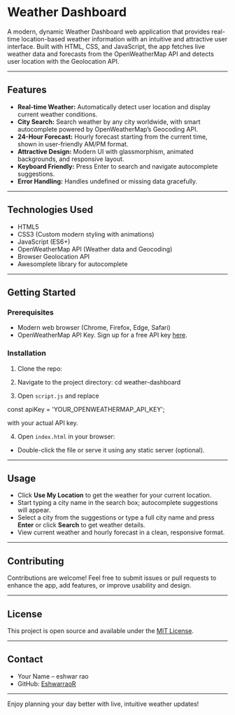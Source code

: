 # Weather Dashboard

A modern, dynamic Weather Dashboard web application that provides real-time location-based weather information with an intuitive and attractive user interface. Built with HTML, CSS, and JavaScript, the app fetches live weather data and forecasts from the OpenWeatherMap API and detects user location with the Geolocation API.

---

## Features

- **Real-time Weather:** Automatically detect user location and display current weather conditions.
- **City Search:** Search weather by any city worldwide, with smart autocomplete powered by OpenWeatherMap’s Geocoding API.
- **24-Hour Forecast:** Hourly forecast starting from the current time, shown in user-friendly AM/PM format.
- **Attractive Design:** Modern UI with glassmorphism, animated backgrounds, and responsive layout.
- **Keyboard Friendly:** Press Enter to search and navigate autocomplete suggestions.
- **Error Handling:** Handles undefined or missing data gracefully.

---

## Technologies Used

- HTML5
- CSS3 (Custom modern styling with animations)
- JavaScript (ES6+)
- OpenWeatherMap API (Weather data and Geocoding)
- Browser Geolocation API
- Awesomplete library for autocomplete

---

## Getting Started

### Prerequisites

- Modern web browser (Chrome, Firefox, Edge, Safari)
- OpenWeatherMap API Key. Sign up for a free API key [here](https://openweathermap.org/api).

### Installation

1. Clone the repo:


2. Navigate to the project directory: cd weather-dashboard

3. Open `script.js` and replace 

const apiKey = 'YOUR_OPENWEATHERMAP_API_KEY';

with your actual API key.

4. Open `index.html` in your browser:

- Double-click the file or serve it using any static server (optional).

---

## Usage

- Click **Use My Location** to get the weather for your current location.
- Start typing a city name in the search box; autocomplete suggestions will appear.
- Select a city from the suggestions or type a full city name and press **Enter** or click **Search** to get weather details.
- View current weather and hourly forecast in a clean, responsive format.
  
---

## Contributing

Contributions are welcome! Feel free to submit issues or pull requests to enhance the app, add features, or improve usability and design.

---

## License

This project is open source and available under the [MIT License](LICENSE).

---

## Contact

- Your Name – eshwar rao  
- GitHub: [EshwarraoR](https://github.com/EshwarraoR)

---

Enjoy planning your day better with live, intuitive weather updates!


